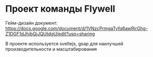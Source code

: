 #  Проект команды Flywell

Гейм-дизайн документ:
https://docs.google.com/document/d/1VNzcPrmgaTyfq6awRjrGhg-Z1DGF1dJhibQjJQUtdgU/edit?usp=sharing

В проекте используется sveltejs, gsap для наилучшей производительности и масштабирования
